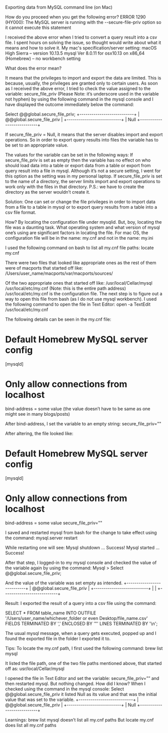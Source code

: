 Exporting data from MySQL command line (on Mac)

How do you proceed when you get the following error? 
ERROR 1290 (HY000): The MySQL server is running with the --secure-file-priv option so it cannot execute this statement

I received the above error when I tried to convert a query result into a csv file. I spent hours on solving the issue, so thought would write about what it means and how to solve it. My mac's specification/server setting:
​macOS High Sierra – version 10.13.5
mysql  Ver 8.0.11 for osx10.13 on x86_64 (Homebrew) – no workbench setting

What does the error mean?

It means that the privileges to import and export the data are limited. This is because, usually, the privileges are granted only to certain users. As soon as I received the above error, I tried to check the value assigned to the variable: secure_file_priv (Please Note: it’s underscore used in the variable not hyphen) by using the following command in the mysql console and I have displayed the outcome immediately below the command:

Select @@global.secure_file_priv;
+---------------------------+
| @@global.secure_file_priv |
+---------------------------+
|                   	Null
+---------------------------+

If secure_file_priv = Null, it means that the server disables import and export operations. So in order to export query results into files the variable has to be set to an appropriate value.

The values for the variable can be set in the following ways:
If secure_file_priv is set as empty then the variable has no effect on who should load data into a table or export data from a table or export from query result into a file in mysql. Although it’s not a secure setting, I went for this option as the setting was in my personal laptop.
If secure_file_priv is set to the name of a directory, the server limits import and export operations to work only with the files in that directory. P.S.: we have to create the directory as the server wouldn’t create it.

Solution:
One can set or change the file privileges in order to import data from a file to a table in mysql or to export query results from a table into a csv file format.

How?
By locating the configuration file under mysqlid. But, boy, locating the file was a daunting task. What operating system and what version of mysql one’s using are significant factors in locating the file. For mac OS, the configuration file will be in the name: my.cnf and not in the name: my.ini

I used the following command on bash to list all my.cnf file paths:
locate my.cnf

There were two files that looked like appropriate ones as the rest of them were of macports that started off like:
/Users/user_name/macports/var/macports/sources/

Of the two appropriate ones that started off like:
/usr/local/Cellar/mysql
/usr/local/etc/my.cnf (Note: this is the entire path address)
/usr/local/etc/my.cnf is the configuration file. The next step is to figure out a way to open this file from bash (as I do not use mysql workbench). I used the following command to open the file in Text Editor: 
open -a TextEdit /usr/local/etc/my.cnf

The following details can be seen in the my.cnf file:
# Default Homebrew MySQL server config
[mysqld]
# Only allow connections from localhost
bind-address = some value (the value doesn’t have to be same as one might see in many blogs/posts)

After bind-address, I set the variable to an empty string:
secure_file_priv=""

After altering, the file looked like:
# Default Homebrew MySQL server config
[mysqld]
# Only allow connections from localhost
bind-address = some value
secure_file_priv=""

I saved and restarted mysql from bash for the change to take effect using the command:
mysql.server restart

While restarting one will see:
Mysql shutdown
…
Success!
Mysql started
…
Success!

After that step, I logged-in to my mysql console and checked the value of the variable again by using the command:
Mysql > Select @@global.secure_file_priv;

And the value of the variable was set empty as intended.
+---------------------------+
| @@global.secure_file_priv |
+---------------------------+
|                       	|
+---------------------------+

Result:
I exported the result of a query into a csv file using the command:

SELECT * FROM table_name INTO OUTFILE '/Users/user_name/whichever_folder or even Desktop/file_name.csv'
FIELDS TERMINATED BY ','
ENCLOSED BY '"'
LINES TERMINATED BY '\n';

The usual mysql message, when a query gets executed, popped up and I found the exported file in the folder I exported it to.

Tips:
To locate the my.cnf path, I first used the following command:
brew list mysql

It listed the file path, one of the two file paths mentioned above, that started off as:
usr/local/Cellar/mysql

I opened the file in Text Editor and set the variable: secure_file_priv=”” and then restarted mysql. But nothing changed. How did I know? When I checked using the command in the mysql console:
Select @@global.secure_file_priv it listed Null as its value and that was the initial value that was set to the variable.
+---------------------------+
| @@global.secure_file_priv |
+---------------------------+
|                   	Null
+---------------------------+

Learnings:
brew list mysql doesn’t list all my.cnf paths
But locate my.cnf does list all my.cnf paths








